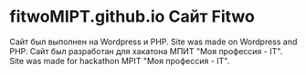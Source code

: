 # fitwoMIPT.github.io   Сайт Fitwo
Сайт был выполнен на Wordpress и PHP.
Site was made on Wordpress and PHP.
Сайт был разработан для хакатона МПИТ "Моя профессия - IT".
Site was made for hackathon MPIT "Моя профессия - IT".

